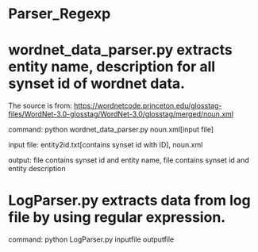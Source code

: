 # Parser_Regexp

# wordnet_data_parser.py extracts entity name, description for all synset  id of wordnet data.

The source is from:  https://wordnetcode.princeton.edu/glosstag-files/WordNet-3.0-glosstag/WordNet-3.0/glosstag/merged/noun.xml

command: python wordnet_data_parser.py noun.xml[input file]

input file: entity2id.txt[contains synset id with ID], noun.xml

output: file contains synset id and entity name, file contains synset id and entity description

# LogParser.py extracts data from log file by using regular expression.

command: python LogParser.py inputfile outputfile
